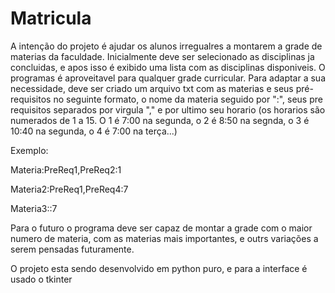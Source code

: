 # Matricula
A intenção do projeto é ajudar os alunos irregualres a montarem a grade de materias da faculdade. Inicialmente deve ser selecionado as disciplinas ja concluidas, e apos isso é exibido uma lista com as disciplinas disponiveis. O programas é aproveitavel para qualquer grade curricular. 
Para adaptar a sua necessidade, deve ser criado um arquivo txt com as materias e seus pré-requisitos no seguinte formato, o nome da materia seguido por ":", seus pre requisitos separados por virgula "," e por ultimo seu horario (os horarios são numerados de 1 a 15. O 1 é 7:00 na segunda, o 2 é 8:50 na segnda, o 3 é 10:40 na segunda, o 4 é 7:00 na terça...)

Exemplo:

Materia:PreReq1,PreReq2:1

Materia2:PreReq1,PreReq4:7

Materia3::7


Para o futuro o programa deve ser capaz de montar a grade com o maior numero de materia, com as materias mais importantes, e outrs variações a serem pensadas futuramente.


O projeto esta sendo desenvolvido em python puro, e para a interface é usado o tkinter
